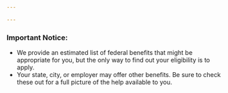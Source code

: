 ```yaml
---

---
```

<div
  class="usa-summary-box bg-transparent border-transparent"
  role="region"
  aria-labelledby="summary-box-key-information"
>
  <div class="usa-summary-box__body">
    <h3 class="usa-summary-box__heading" id="summary-box-key-information">
      Important Notice:
    </h3>
    <div class="usa-summary-box__text">
      <ul class="usa-list">
        <li style="max-width: unset;">
          We provide an estimated list of federal benefits that might be appropriate for you, but the only way to find out your eligibility is to apply.
        </li>
        <li style="max-width: unset;">
            Your state, city, or employer may offer other benefits. Be sure to check these out for a full picture of the help available to you.
        </li>
      </ul>
    </div>
  </div>
</div>

